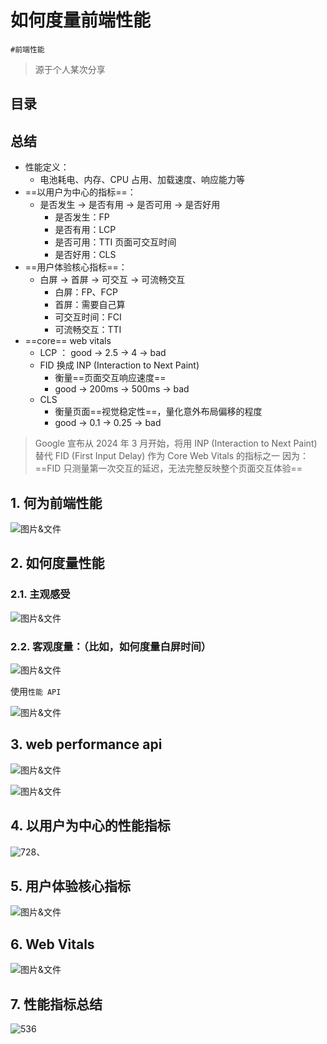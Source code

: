 
# 如何度量前端性能

`#前端性能` 

> 源于个人某次分享


## 目录
<!-- toc -->
 ## 总结 

- 性能定义：
	- 电池耗电、内存、CPU 占用、加载速度、响应能力等
- ==以用户为中心的指标==：
	- 是否发生 → 是否有用 → 是否可用 → 是否好用
		- 是否发生：FP
		- 是否有用：LCP
		- 是否可用：TTI 页面可交互时间
		- 是否好用：CLS
- ==用户体验核心指标==：
	- 白屏 → 首屏 → 可交互 → 可流畅交互
		- 白屏：FP、FCP
		- 首屏：需要自己算
		- 可交互时间：FCI
		- 可流畅交互：TTI
- ==core== web vitals
	- LCP ： good → 2.5 → 4 → bad
	- FID 换成 INP (Interaction to Next Paint)
		- 衡量==页面交互响应速度==
		- good →  200ms → 500ms → bad
	- CLS 
		- 衡量页面==视觉稳定性==，量化意外布局偏移的程度
		- good → 0.1 → 0.25 → bad


>  Google 宣布从 2024 年 3 月开始，将用 INP (Interaction to Next Paint) 替代 FID (First Input Delay) 作为 Core Web Vitals 的指标之一
>  因为：==FID 只测量第一次交互的延迟，无法完整反映整个页面交互体验==
>  

## 1. 何为前端性能

![图片&文件](./files/20241101-8.png)

## 2. 如何度量性能

### 2.1. 主观感受

![图片&文件](./files/20241101-9.png)

### 2.2. 客观度量：（比如，如何度量白屏时间）

![图片&文件](./files/20241101-10.png)

使用`性能 API`

![图片&文件](./files/20241101-11.png)

## 3. web performance api

![图片&文件](./files/20241101-12.png)

![图片&文件](./files/20241101-13.png)

## 4. 以用户为中心的性能指标

![728](#)、

## 5. 用户体验核心指标

![图片&文件](./files/20241101-15.png)

## 6. Web Vitals

![图片&文件](./files/20241101-16.png)

## 7. 性能指标总结

![536](#)